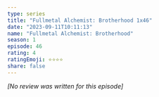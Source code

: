 ```yaml
---
type: series
title: "Fullmetal Alchemist: Brotherhood 1x46"
date: "2023-09-11T10:11:13"
name: "Fullmetal Alchemist: Brotherhood"
season: 1
episode: 46
rating: 4
ratingEmoji: ⭐️⭐️⭐️⭐️
share: false
---
```


_[No review was written for this episode]_
